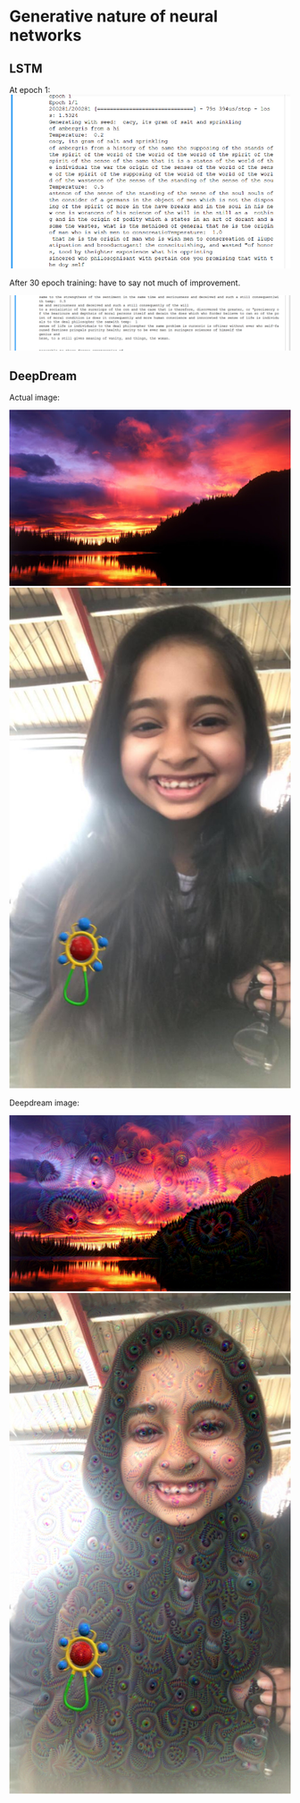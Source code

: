 # Generative nature of neural networks

## LSTM

At epoch 1:
![](./lstm/initiallstm.png)

After 30 epoch training:
have to say not much of improvement.

![](./lstm/finallstm.gif)

## DeepDream

Actual image:

![](./Deepdream/sunset.jpg)
![](./Deepdream/chiku.jpg)

Deepdream image:

![](./Deepdream/final_dream.png)
![](./Deepdream/final_chiku.png)
